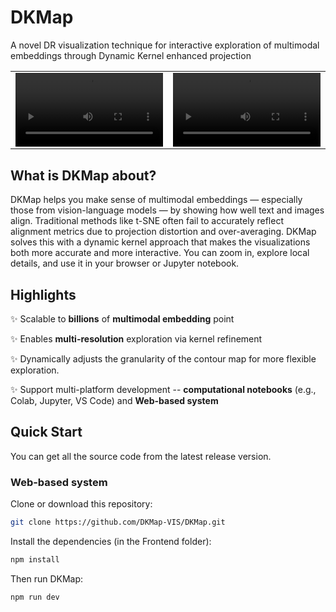 # DKMap <a href="https://github.com/DKMap-VIS/DKMap" style="color: #65513C; font-family: 'Maiden Orange', sans-serif; font-weight: bold;"></a>
A novel DR visualization technique for interactive exploration of multimodal embeddings through Dynamic Kernel enhanced projection

<table>
  <tr>
    <td colspan="3"><video width="100%" src='https://github.com/user-attachments/assets/7f14e5cd-dec8-4372-9b86-d5672e533dac'></td>
    <td colspan="3"><video width="100%" src='https://github.com/user-attachments/assets/9f14a7ff-9024-4d3d-adf3-9390807b21eb'></td>
  </tr>
  <tr></tr>

</table>

## What is DKMap about?
DKMap helps you make sense of multimodal embeddings — especially those from vision-language models — by showing how well text and images align. Traditional methods like t-SNE often fail to accurately reflect alignment metrics due to projection distortion and over-averaging. DKMap solves this with a dynamic kernel approach that makes the visualizations both more accurate and more interactive. You can zoom in, explore local details, and use it in your browser or Jupyter notebook.

## Highlights
✨ Scalable to <strong>billions</strong> of <strong>multimodal embedding</strong> point

✨ Enables <strong>multi-resolution</strong> exploration via kernel
refinement

✨ Dynamically adjusts the granularity of the contour map for more flexible exploration.

✨ Support multi-platform development -- <strong>computational notebooks</strong> (e.g., Colab, Jupyter, VS Code) and <strong>Web-based system</strong>


## Quick Start
You can get all the source code from the latest release version.

### Web-based system
Clone or download this repository:
```bash
git clone https://github.com/DKMap-VIS/DKMap.git
```
Install the dependencies (in the Frontend folder):
```bash
npm install
```
Then run DKMap:
```bash
npm run dev
```



